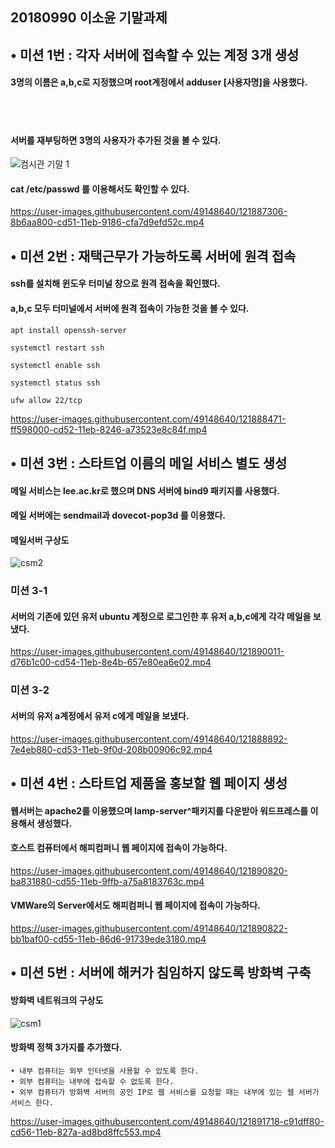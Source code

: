 ## 20180990 이소윤 기말과제

## •  미션 1번 : 각자 서버에 접속할 수 있는 계정 3개 생성  

  
#### 3명의 이름은 a,b,c로 지정했으며 root계정에서 adduser [사용자명]을 사용했다.  
 <br/> 
  <br/> 
  
#### 서버를 재부팅하면 3명의 사용자가 추가된 것을 볼 수 있다.  

![컴시관 기말 1](https://user-images.githubusercontent.com/49148640/121887303-89a0e480-cd51-11eb-8eb8-eecdc268fdac.png)    
 

#### cat /etc/passwd 를 이용해서도 확인할 수 있다.  
    
https://user-images.githubusercontent.com/49148640/121887306-8b6aa800-cd51-11eb-9186-cfa7d9efd52c.mp4    

  
## •  미션 2번 : 재택근무가 가능하도록 서버에 원격 접속    

#### ssh를 설치해 윈도우 터미널 창으로 원격 접속을 확인했다.   

#### a,b,c 모두 터미널에서 서버에 원격 접속이 가능한 것을 볼 수 있다.  
  
~~~
apt install openssh-server  

systemctl restart ssh  

systemctl enable ssh  

systemctl status ssh  
  
ufw allow 22/tcp
~~~
https://user-images.githubusercontent.com/49148640/121888471-ff598000-cd52-11eb-8246-a73523e8c84f.mp4    

  
## •  미션 3번 : 스타트업 이름의 메일 서비스 별도 생성  

 #### 메일 서비스는 lee.ac.kr로 했으며  DNS 서버에 bind9 패키지를 사용했다.  
 #### 메일 서버에는 sendmail과 dovecot-pop3d 를 이용했다.     
 
 #### 메일서버 구상도
 
![csm2](https://user-images.githubusercontent.com/49148640/121893124-937a1600-cd58-11eb-938b-39062f175a46.jpg)
     
 ### 미션 3-1     
 #### 서버의 기존에 있던 유저 ubuntu 계정으로 로그인한 후 유저 a,b,c에게 각각 메일을 보냈다.    
    
      
https://user-images.githubusercontent.com/49148640/121890011-d76b1c00-cd54-11eb-8e4b-657e80ea6e02.mp4  
  
    
      
  ### 미션 3-2  
  
    
  #### 서버의 유저 a계정에서 유저 c에게 메일을 보냈다.  
  
https://user-images.githubusercontent.com/49148640/121888892-7e4eb880-cd53-11eb-9f0d-208b00906c92.mp4  


## •  미션 4번 : 스타트업 제품을 홍보할 웹 페이지 생성
  
  #### 웹서버는 apache2를 이용했으며 lamp-server^패키지를 다운받아 워드프레스를 이용해서 생성했다.  
  
#### 호스트 컴퓨터에서 해피컴퍼니 웹 페이지에 접속이 가능하다.  
https://user-images.githubusercontent.com/49148640/121890820-ba831880-cd55-11eb-9ffb-a75a8183763c.mp4  
  

#### VMWare의 Server에서도 해피컴퍼니 웹 페이지에 접속이 가능하다.
https://user-images.githubusercontent.com/49148640/121890822-bb1baf00-cd55-11eb-86d6-91739ede3180.mp4  

## • 미션 5번 : 서버에 해커가 침임하지 않도록 방화벽 구축  

#### 방화벽 네트워크의 구상도
![csm1](https://user-images.githubusercontent.com/49148640/121893121-92e17f80-cd58-11eb-9312-854b3f17cb6a.jpg)  

#### 방화벽 정책 3가지를 추가했다.
~~~
• 내부 컴퓨터는 외부 인터넷을 사용할 수 있도록 한다.  
• 외부 컴퓨터는 내부에 접속할 수 없도록 한다.  
• 외부 컴퓨터가 방화벽 서버의 공인 IP로 웹 서비스를 요청할 때는 내부에 있는 웹 서버가 서비스 한다.  
~~~

https://user-images.githubusercontent.com/49148640/121891718-c91dff80-cd56-11eb-827a-ad8bd8ffc553.mp4
